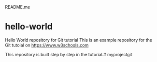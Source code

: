 README.me     
# hello-world
Hello World repository for Git tutorial
This is an example repository for the Git tutoial on https://www.w3schools.com

This repository is built step by step in the tutorial.# myprojectgit
